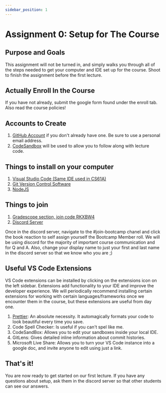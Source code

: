 ```yaml
---
sidebar_position: 1
---
```


# Assignment 0: Setup for The Course

## Purpose and Goals

This assignment will not be turned in, and simply walks you through all of the steps needed to get your computer and IDE set up for the course. Shoot to finish the assignment before the first lecture.

## Actually Enroll In the Course

If you have not already, submit the google form found under the enroll tab. Also read the course policies!

## Accounts to Create

1. [GitHub Account](https://github.com/) if you don't already have one. Be sure to use a personal email address.
2. [CodeSandbox](https://codesandbox.io) will be used to allow you to follow along with lecture code.

## Things to install on your computer

1. [Visual Studio Code (Same IDE used in CS61A)](https://code.visualstudio.com/download)
2. [Git Version Control Software](https://git-scm.com/downloads)
3. [NodeJS](https://nodejs.org/en/download)

## Things to join

1. [Gradescope section, join code RKXBW4](https://www.gradescope.com/)
2. [Discord Server](https://discord.gg/seFp4RgnZ4)

Once in the discord server, navigate to the #join-bootcamp chanel and click the book reaction to self assign yourself the Bootcamp Member roll. We will be using discord for the majority of important course communication and for Q and A. Also, change your display name to just your first and last name in the discord server so that we know who you are ;)

## Useful VS Code Extensions

VS Code extensions can be installed by clicking on the extensions icon on the left sidebar. Extensions add functionality to your IDE and improve the developer experience. We will periodically recommend installing certain extensions for working with certain languages/frameworks once we encounter them in the course, but these extensions are useful from day one.

1. [Prettier](https://prettier.io/): An absolute necessity. It automagically formats your code to look beautiful every time you save.
2. Code Spell Checker: Is useful if you can't spel like me.
3. CodeSandBox: Allows you to edit your sandboxes inside your local IDE.
4. GitLens: Gives detailed inline information about commit histories.
5. Microsoft Live Share: Allows you to turn your VS Code instance into a google doc, and invite anyone to edit using just a link.

## That's it!

You are now ready to get started on our first lecture. If you have any questions about setup, ask them in the discord server so that other students can see our answers.
